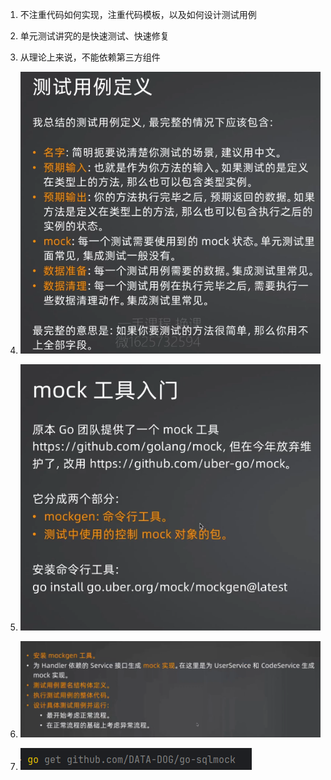 1. 不注重代码如何实现，注重代码模板，以及如何设计测试用例
2. 单元测试讲究的是快速测试、快速修复
3. 从理论上来说，不能依赖第三方组件
4. ![image-20240827103858860](typora_image/image-20240827103858860.png)

5. ![image-20240827135339144](typora_image/image-20240827135339144.png)
6. ![image-20240828100046713](typora_image/image-20240828100046713.png)

7. ![image-20240829110811207](typora_image/image-20240829110811207.png)
